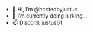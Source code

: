 - 👋 Hi, I’m @hostedbyjustus
- 🌱 I’m currently doing lurking...
- 📫 Discord: justus61

<!---
hostedbyjustus/hostedbyjustus is a ✨ special ✨ repository because its `README.md` (this file) appears on your GitHub profile.
You can click the Preview link to take a look at your changes.
--->

